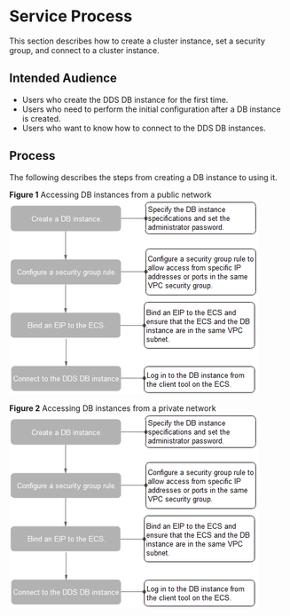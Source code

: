 # Service Process<a name="dds_02_0003"></a>

This section describes how to create a cluster instance, set a security group, and connect to a cluster instance.

## Intended Audience<a name="section15744754141943"></a>

-   Users who create the DDS DB instance for the first time.
-   Users who need to perform the initial configuration after a DB instance is created.
-   Users who want to know how to connect to the DDS DB instances.

## Process<a name="section10506471114332"></a>

The following describes the steps from creating a DB instance to using it.

**Figure  1**  Accessing DB instances from a public network<a name="fig34101010182111"></a>  
![](figures/accessing-db-instances-from-a-public-network.png "accessing-db-instances-from-a-public-network")

**Figure  2**  Accessing DB instances from a private network<a name="fig622427152416"></a>  
![](figures/accessing-db-instances-from-a-private-network.png "accessing-db-instances-from-a-private-network")

